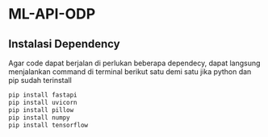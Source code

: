 # ML-API-ODP

## Instalasi Dependency
Agar code dapat berjalan di perlukan beberapa dependecy, dapat langsung menjalankan command di terminal berikut satu demi satu jika python dan pip sudah terinstall
```bash
pip install fastapi
pip install uvicorn
pip install pillow
pip install numpy
pip install tensorflow
```
